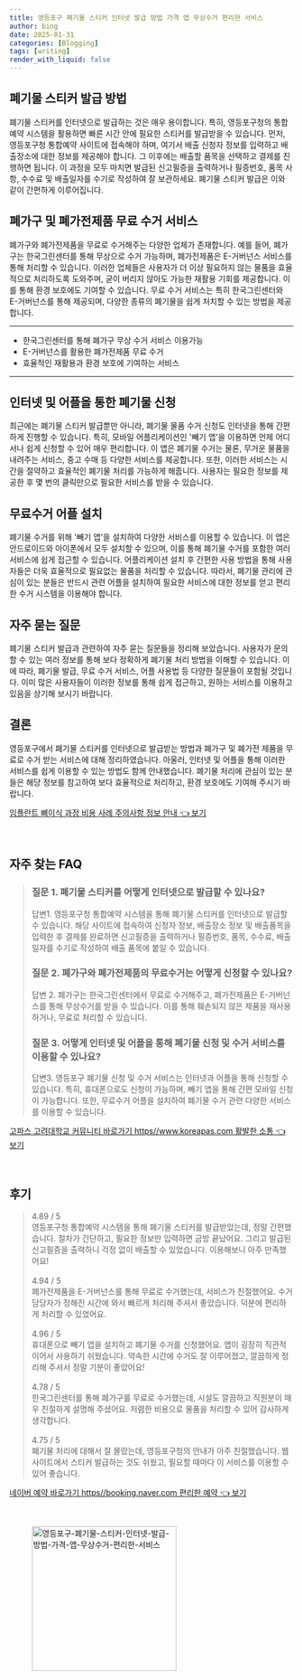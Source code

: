 ```yaml
---
title: 영등포구 폐기물 스티커 인터넷 발급 방법 가격 앱 무상수거 편리한 서비스
author: bing
date: 2025-01-31
categories: [Blogging]
tags: [writing]
render_with_liquid: false
---
```



<h2 id='폐기물 스티커 발급 방법'>폐기물 스티커 발급 방법</h2>

<p>폐기물 스티커를 인터넷으로 발급하는 것은 매우 용이합니다. 특히, 영등포구청의 통합예약 시스템을 활용하면 빠른 시간 안에 필요한 스티커를 발급받을 수 있습니다. 먼저, 영등포구청 통합예약 사이트에 접속해야 하며, 여기서 배출 신청자 정보를 입력하고 배출장소에 대한 정보를 제공해야 합니다. 그 이후에는 배출할 품목을 선택하고 결제를 진행하면 됩니다. 이 과정을 모두 마치면 발급된 신고필증을 출력하거나 필증번호, 품목 사항, 수수료 및 배출일자를 수기로 작성하여 잘 보관하세요. 폐기물 스티커 발급은 이와 같이 간편하게 이루어집니다.</p>

<h2 id='폐가구 및 폐가전제품 무료 수거 서비스'>폐가구 및 폐가전제품 무료 수거 서비스</h2>

<p>폐가구와 폐가전제품을 무료로 수거해주는 다양한 업체가 존재합니다. 예를 들어, 폐가구는 한국그린센터를 통해 무상으로 수거 가능하며, 폐가전제품은 E-거버넌스 서비스를 통해 처리할 수 있습니다. 이러한 업체들은 사용자가 더 이상 필요하지 않는 물품을 효율적으로 처리하도록 도와주며, 굳이 버리지 않아도 가능한 재활용 기회를 제공합니다. 이를 통해 환경 보호에도 기여할 수 있습니다. 무료 수거 서비스는 특히 한국그린센터와 E-거버넌스를 통해 제공되며, 다양한 종류의 폐기물을 쉽게 처치할 수 있는 방법을 제공합니다.</p>

<hr />

<ul>
    <li>한국그린센터를 통해 폐가구 무상 수거 서비스 이용가능</li>
    <li>E-거버넌스를 활용한 폐가전제품 무료 수거</li>
    <li>효율적인 재활용과 환경 보호에 기여하는 서비스</li>
</ul>

<hr />

<h2 id='인터넷 및 어플을 통한 폐기물 신청'>인터넷 및 어플을 통한 폐기물 신청</h2>

<p>최근에는 폐기물 스티커 발급뿐만 아니라, 폐기물 물품 수거 신청도 인터넷을 통해 간편하게 진행할 수 있습니다. 특히, 모바일 어플리케이션인 '빼기 앱'을 이용하면 언제 어디서나 쉽게 신청할 수 있어 매우 편리합니다. 이 앱은 폐기물 수거는 물론, 무거운 물품을 내려주는 서비스, 중고 수매 등 다양한 서비스를 제공합니다. 또한, 이러한 서비스는 시간을 절약하고 효율적인 폐기물 처리를 가능하게 해줍니다. 사용자는 필요한 정보를 제공한 후 몇 번의 클릭만으로 필요한 서비스를 받을 수 있습니다.</p>

<h2 id='무료수거 어플 설치'>무료수거 어플 설치</h2>

<p>폐기물 수거를 위해 '빼기 앱'을 설치하여 다양한 서비스를 이용할 수 있습니다. 이 앱은 안드로이드와 아이폰에서 모두 설치할 수 있으며, 이를 통해 폐기물 수거를 포함한 여러 서비스에 쉽게 접근할 수 있습니다. 어플리케이션 설치 후 간편한 사용 방법을 통해 사용자들은 더욱 효율적으로 필요없는 물품을 처리할 수 있습니다. 따라서, 폐기물 관리에 관심이 있는 분들은 반드시 관련 어플을 설치하여 필요한 서비스에 대한 정보를 얻고 편리한 수거 시스템을 이용해야 합니다.</p>

<h2 id='자주 묻는 질문'>자주 묻는 질문</h2>

<p>폐기물 스티커 발급과 관련하여 자주 묻는 질문들을 정리해 보았습니다. 사용자가 문의할 수 있는 여러 정보를 통해 보다 정확하게 폐기물 처리 방법을 이해할 수 있습니다. 이에 따라, 폐기물 발급, 무료 수거 서비스, 어플 사용법 등 다양한 질문들이 포함될 것입니다. 이미 많은 사용자들이 이러한 정보를 통해 쉽게 접근하고, 원하는 서비스를 이용하고 있음을 상기해 보시기 바랍니다.</p>

<h2 id='결론'>결론</h2>

<p>영등포구에서 폐기물 스티커를 인터넷으로 발급받는 방법과 폐가구 및 폐가전 제품을 무료로 수거 받는 서비스에 대해 정리하였습니다. 아울러, 인터넷 및 어플을 통해 이러한 서비스를 쉽게 이용할 수 있는 방법도 함께 안내했습니다. 폐기물 처리에 관심이 있는 분들은 해당 정보를 참고하여 보다 효율적으로 처리하고, 환경 보호에도 기여해 주시기 바랍니다.</p>


<p><a class="click-button" title="임플란트 뼈이식 과정 비용 사례 주의사항 정보 안내" href="https://adkhouse.github.io/posts/%EC%9E%84%ED%94%8C%EB%9E%80%ED%8A%B8-%EB%BC%88%EC%9D%B4%EC%8B%9D-%EA%B3%BC%EC%A0%95-%EB%B9%84%EC%9A%A9-%EC%82%AC%EB%A1%80-%EC%A3%BC%EC%9D%98%EC%82%AC%ED%95%AD-%EC%A0%95%EB%B3%B4-%EC%95%88%EB%82%B4/" rel="dofollow">임플란트 뼈이식 과정 비용 사례 주의사항 정보 안내 👈 보기</a></p><br>
<h2 id='자주_찾는_FAQ'>자주 찾는 FAQ</h2>
<div itemscope="" itemtype="https://schema.org/FAQPage"> 
<blockquote> 
<div itemscope="" itemprop="mainEntity" itemtype="https://schema.org/Question"> 
<h3 itemprop="name">질문 1. 폐기물 스티커를 어떻게 인터넷으로 발급할 수 있나요?</h3> 
<div itemscope="" itemprop="acceptedAnswer" itemtype="https://schema.org/Answer"> 
<span itemprop="text"> 
<p>답변1. 영등포구청 통합예약 시스템을 통해 폐기물 스티커를 인터넷으로 발급할 수 있습니다. 해당 사이트에 접속하여 신청자 정보, 배출장소 정보 및 배출품목을 입력한 후 결제를 완료하면 신고필증을 출력하거나 필증번호, 품목, 수수료, 배출일자를 수기로 작성하여 배출 품목에 붙일 수 있습니다.</p> 
</span> 
</div> 
</div> 
<div itemscope="" itemprop="mainEntity" itemtype="https://schema.org/Question"> 
<h3 itemprop="name">질문 2. 폐가구와 폐가전제품의 무료수거는 어떻게 신청할 수 있나요?</h3> 
<div itemscope="" itemprop="acceptedAnswer" itemtype="https://schema.org/Answer"> 
<span itemprop="text"> 
<p>답변 2. 폐가구는 한국그린센터에서 무료로 수거해주고, 폐가전제품은 E-거버넌스를 통해 무상수거를 받을 수 있습니다. 이를 통해 훼손되지 않은 제품을 재사용하거나, 무료로 처리할 수 있습니다.</p> 
</span> 
</div> 
</div> 
<div itemscope="" itemprop="mainEntity" itemtype="https://schema.org/Question"> 
<h3 itemprop="name">질문 3. 어떻게 인터넷 및 어플을 통해 폐기물 신청 및 수거 서비스를 이용할 수 있나요?</h3> 
<div itemscope="" itemprop="acceptedAnswer" itemtype="https://schema.org/Answer"> 
<span itemprop="text"> 
<p>답변3. 영등포구 폐기물 신청 및 수거 서비스는 인터넷과 어플을 통해 신청할 수 있습니다. 특히, 휴대폰으로도 신청이 가능하며, 빼기 앱을 통해 간편 모바일 신청이 가능합니다. 또한, 무료수거 어플을 설치하여 폐기물 수거 관련 다양한 서비스를 이용할 수 있습니다.</p> 
</span> 
</div> 
</div> 
</blockquote> 
</div>
<p><a class="click-button" title="고파스 고려대학교 커뮤니티 바로가기 https//www.koreapas.com 활발한 소통" href="https://adkhouse.github.io/posts/%EA%B3%A0%ED%8C%8C%EC%8A%A4-%EA%B3%A0%EB%A0%A4%EB%8C%80%ED%95%99%EA%B5%90-%EC%BB%A4%EB%AE%A4%EB%8B%88%ED%8B%B0-%EB%B0%94%EB%A1%9C%EA%B0%80%EA%B8%B0-httpswww.koreapas.com-%ED%99%9C%EB%B0%9C%ED%95%9C-%EC%86%8C%ED%86%B5/" rel="dofollow">고파스 고려대학교 커뮤니티 바로가기 https//www.koreapas.com 활발한 소통 👈 보기</a></p><br>
<h2 id='후기'>후기</h2>
<div itemscope itemtype="https://schema.org/Product">
  <blockquote>
  <div itemprop="review" itemscope itemtype="https://schema.org/Review">
      <div itemprop="reviewRating" itemscope itemtype="https://schema.org/Rating"> <span itemprop="ratingValue">4.89</span> / <span itemprop="bestRating">5</span> </div>
      <span itemprop="reviewBody">영등포구청 통합예약 시스템을 통해 폐기물 스티커를 발급받았는데, 정말 간편했습니다. 절차가 간단하고, 필요한 정보만 입력하면 금방 끝났어요. 그리고 발급된 신고필증을 출력하니 걱정 없이 배출할 수 있었습니다. 이용해보니 아주 만족했어요!</span>
  </div>
  <br>
  <div itemprop="review" itemscope itemtype="https://schema.org/Review">
      <div itemprop="reviewRating" itemscope itemtype="https://schema.org/Rating"> <span itemprop="ratingValue">4.94</span> / <span itemprop="bestRating">5</span> </div>
      <span itemprop="reviewBody">폐가전제품을 E-거버넌스를 통해 무료로 수거했는데, 서비스가 친절했어요. 수거 담당자가 정해진 시간에 와서 빠르게 처리해 주셔서 좋았습니다. 덕분에 편리하게 처리할 수 있었어요.</span>
  </div>
  <br>
  <div itemprop="review" itemscope itemtype="https://schema.org/Review">
      <div itemprop="reviewRating" itemscope itemtype="https://schema.org/Rating"> <span itemprop="ratingValue">4.96</span> / <span itemprop="bestRating">5</span> </div>
      <span itemprop="reviewBody">휴대폰으로 빼기 앱을 설치하고 폐기물 수거를 신청했어요. 앱이 굉장히 직관적이어서 사용하기 쉬웠습니다. 약속한 시간에 수거도 잘 이루어졌고, 깔끔하게 정리해 주셔서 정말 기분이 좋았어요!</span>
  </div>
  <br>
  <div itemprop="review" itemscope itemtype="https://schema.org/Review">
      <div itemprop="reviewRating" itemscope itemtype="https://schema.org/Rating"> <span itemprop="ratingValue">4.78</span> / <span itemprop="bestRating">5</span> </div>
      <span itemprop="reviewBody">한국그린센터를 통해 폐가구를 무료로 수거했는데, 시설도 깔끔하고 직원분이 매우 친절하게 설명해 주셨어요. 저렴한 비용으로 물품을 처리할 수 있어 감사하게 생각합니다.</span>
  </div>
  <br>
  <div itemprop="review" itemscope itemtype="https://schema.org/Review">
      <div itemprop="reviewRating" itemscope itemtype="https://schema.org/Rating"> <span itemprop="ratingValue">4.75</span> / <span itemprop="bestRating">5</span> </div>
      <span itemprop="reviewBody">폐기물 처리에 대해서 잘 몰랐는데, 영등포구청의 안내가 아주 친절했습니다. 웹사이트에서 스티커 발급하는 것도 쉬웠고, 필요할 때마다 이 서비스를 이용할 수 있어 좋습니다.</span>
  </div>
  </blockquote>
</div>
<p><a class="click-button" title="네이버 예약 바로가기 https//booking.naver.com 편리한 예약" href="https://adkhouse.github.io/posts/%EB%84%A4%EC%9D%B4%EB%B2%84-%EC%98%88%EC%95%BD-%EB%B0%94%EB%A1%9C%EA%B0%80%EA%B8%B0-httpsbooking.naver.com-%ED%8E%B8%EB%A6%AC%ED%95%9C-%EC%98%88%EC%95%BD/" rel="dofollow">네이버 예약 바로가기 https//booking.naver.com 편리한 예약 👈 보기</a></p><br>
<figure class="image"><img src="https://adkhouse.github.io/assets/img/thumbnail/영등포구-폐기물-스티커-인터넷-발급-방법-가격-앱-무상수거-편리한-서비스.webp" alt="영등포구-폐기물-스티커-인터넷-발급-방법-가격-앱-무상수거-편리한-서비스" width="256" height="256"></figure>